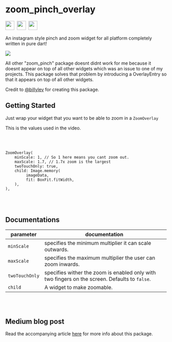 # zoom_pinch_overlay
<img src="https://forthebadge.com/images/badges/built-with-love.svg" height="28px" />&nbsp;&nbsp;<img src="https://img.shields.io/badge/license-MIT-green?style=for-the-badge" height="28px" />&nbsp;&nbsp;<a href="https://pub.dev/packages/google_nav_bar"><img src="https://img.shields.io/pub/v/google_nav_bar.svg?style=for-the-badge" height="28px" /></a>

An instagram style pinch and zoom widget for all platform completely written in pure dart!

![](https://media.giphy.com/media/gNSbI6IlqtZASEFkN4/giphy.gif)

All other "zoom_pinch" package doesnt didnt work for me because it doesnt appear on top of all other widgets which 
was an issue to one of my projects. This package solves that problem by introducing a OverlayEntry so that it appears on top
of all other widgets.

Credit to [@billylev](https://github.com/billylev) for creating this package.

## Getting Started

Just wrap your widget that you want to be able to zoom in a `ZoomOverlay`

This is the values used in the video.


<br><br/>

```
ZoomOverlay(
    minScale: 1, // So 1 here means you cant zoom out.
    maxScale: 1.7, // 1.7x zoom is the largest
    twoTouchOnly: true,
    child: Image.memory(
         imageData,
         fit: BoxFit.fitWidth,
    ),
),
```
<br><br/>
## Documentations

|parameter  |documentation  |
|---------|---------|
|`minScale`|specifies the minimum multiplier it can scale outwards.|
|`maxScale`|specifies the maximum multiplier the user can zoom inwards.|
|`twoTouchOnly`|specifies wither the zoom is enabled only with two fingers on the screen. Defaults to `false`.|
|`child`| A widget to make zoomable.|

<br><br/>

## Medium blog post

Read the accompanying article [here](https://billyleverington.medium.com/building-instagrams-pinch-zoom-and-drag-a-photo-in-flutter-110f29a79bb7) for more info about this package.

